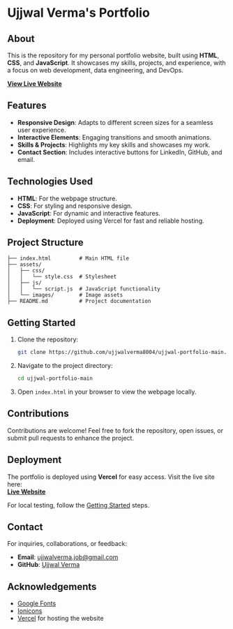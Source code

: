 # Ujjwal Verma's Portfolio

## About

This is the repository for my personal portfolio website, built using **HTML**, **CSS**, and **JavaScript**. It showcases my skills, projects, and experience, with a focus on web development, data engineering, and DevOps.

[**View Live Website**](https://ujjwal-portfolio-main.vercel.app/)

## Features

- **Responsive Design**: Adapts to different screen sizes for a seamless user experience.
- **Interactive Elements**: Engaging transitions and smooth animations.
- **Skills & Projects**: Highlights my key skills and showcases my work.
- **Contact Section**: Includes interactive buttons for LinkedIn, GitHub, and email.

## Technologies Used

- **HTML**: For the webpage structure.
- **CSS**: For styling and responsive design.
- **JavaScript**: For dynamic and interactive features.
- **Deployment**: Deployed using Vercel for fast and reliable hosting.

## Project Structure

```plaintext
├── index.html         # Main HTML file
├── assets/
│   ├── css/
│   │   └── style.css  # Stylesheet
│   ├── js/
│   │   └── script.js  # JavaScript functionality
│   └── images/        # Image assets
├── README.md          # Project documentation
```

## Getting Started

1. Clone the repository:
   ```bash
   git clone https://github.com/ujjwalverma8004/ujjwal-portfolio-main.git
   ```
2. Navigate to the project directory:
   ```bash
   cd ujjwal-portfolio-main
   ```
3. Open `index.html` in your browser to view the webpage locally.

## Contributions

Contributions are welcome! Feel free to fork the repository, open issues, or submit pull requests to enhance the project.

## Deployment

The portfolio is deployed using **Vercel** for easy access. Visit the live site here:  
[**Live Website**](https://ujjwal-portfolio-main.vercel.app/)

For local testing, follow the [Getting Started](#getting-started) steps.

## Contact

For inquiries, collaborations, or feedback:
- **Email**: ujjwalverma.job@gmail.com
- **GitHub**: [Ujjwal Verma](https://github.com/ujjwalverma8004)

## Acknowledgements

- [Google Fonts](https://fonts.google.com/)
- [Ionicons](https://ionic.io/ionicons)
- [Vercel](https://vercel.com/) for hosting the website

